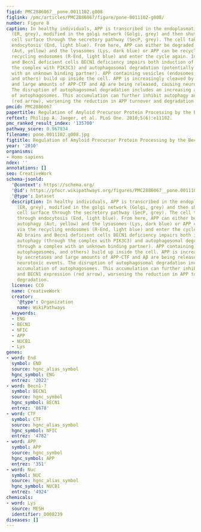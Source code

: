 ```yaml
---
figid: PMC2886067__pone.0011102.g008
figlink: /pmc/articles/PMC2886067/figure/pone-0011102-g008/
number: Figure 8
caption: In healthy individuals, APP is transcribed in the endoplasmatic reticulum
  (ER, grey), modified in the golgi network (Golgi, grey) and then shuttled to the
  cell surface through the secretory pathway (SecP, grey). The cell takes up APP through
  endocytosis (End, light blue). From here, APP can either be degraded via autophagy
  (Aut, yellow) and the lysosomes (Lys, dark blue) or APP can be recycled via the
  recycling endosomes (R-End, light blue) and enter the cycle again. In AD brains
  and Becn1 deficient cells BECN1 deficiency impairs both induction of autophagy (through
  the complex with PIK3C3) and autophagosomal degradation (potentially through a complex
  with an unknown binding partner). APP containing vesicles (endosomes, autophagosomes,
  and others) build up inside the cell. APP is increasingly cleaved by secretases
  and large amounts of APP-CTF and Aβ are being released, causing neurotoxic events.
  The disruption of autophagosomal degradation includes an increasing accumulation
  of autophagosomes. This accumulation can further inhibit autophagy and BECN1 expression
  (red arrow), worsening the reduction in APP turnover and degradation.
pmcid: PMC2886067
papertitle: Regulation of Amyloid Precursor Protein Processing by the Beclin 1 Complex.
reftext: Philipp A. Jaeger, et al. PLoS One. 2010;5(6):e11102.
pmc_ranked_result_index: '135700'
pathway_score: 0.967834
filename: pone.0011102.g008.jpg
figtitle: Regulation of Amyloid Precursor Protein Processing by the Beclin 1 Complex
year: '2010'
organisms:
- Homo sapiens
ndex: ''
annotations: []
seo: CreativeWork
schema-jsonld:
  '@context': https://schema.org/
  '@id': https://pfocr.wikipathways.org/figures/PMC2886067__pone.0011102.g008.html
  '@type': Dataset
  description: In healthy individuals, APP is transcribed in the endoplasmatic reticulum
    (ER, grey), modified in the golgi network (Golgi, grey) and then shuttled to the
    cell surface through the secretory pathway (SecP, grey). The cell takes up APP
    through endocytosis (End, light blue). From here, APP can either be degraded via
    autophagy (Aut, yellow) and the lysosomes (Lys, dark blue) or APP can be recycled
    via the recycling endosomes (R-End, light blue) and enter the cycle again. In
    AD brains and Becn1 deficient cells BECN1 deficiency impairs both induction of
    autophagy (through the complex with PIK3C3) and autophagosomal degradation (potentially
    through a complex with an unknown binding partner). APP containing vesicles (endosomes,
    autophagosomes, and others) build up inside the cell. APP is increasingly cleaved
    by secretases and large amounts of APP-CTF and Aβ are being released, causing
    neurotoxic events. The disruption of autophagosomal degradation includes an increasing
    accumulation of autophagosomes. This accumulation can further inhibit autophagy
    and BECN1 expression (red arrow), worsening the reduction in APP turnover and
    degradation.
  license: CC0
  name: CreativeWork
  creator:
    '@type': Organization
    name: WikiPathways
  keywords:
  - ENG
  - BECN1
  - NFIC
  - APP
  - NUCB1
  - Lys
genes:
- word: End
  symbol: END
  source: hgnc_alias_symbol
  hgnc_symbol: ENG
  entrez: '2022'
- word: Becn1-?
  symbol: BECN1
  source: hgnc_symbol
  hgnc_symbol: BECN1
  entrez: '8678'
- word: CTF
  symbol: CTF
  source: hgnc_alias_symbol
  hgnc_symbol: NFIC
  entrez: '4782'
- word: APP
  symbol: APP
  source: hgnc_symbol
  hgnc_symbol: APP
  entrez: '351'
- word: Nuc
  symbol: NUC
  source: hgnc_alias_symbol
  hgnc_symbol: NUCB1
  entrez: '4924'
chemicals:
- word: Lys
  source: MESH
  identifier: D008239
diseases: []
---
```

